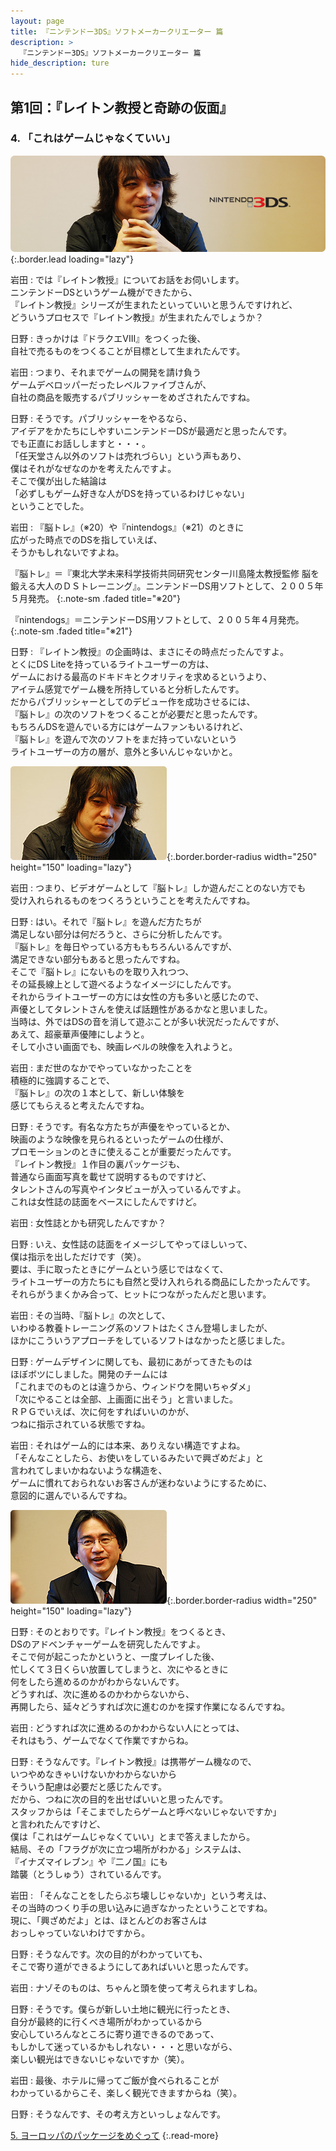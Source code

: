 ```yaml
---
layout: page
title: 『ニンテンドー3DS』ソフトメーカークリエーター 篇
description: >
  『ニンテンドー3DS』ソフトメーカークリエーター 篇
hide_description: ture
---
```


## 第1回：『レイトン教授と奇跡の仮面』

### 4. 「これはゲームじゃなくていい」

![](/interviews/jp/3ds/creators/vol1/img/mainvisual4.jpg){:.border.lead loading="lazy"}

岩田
: では『レイトン教授』についてお話をお伺いします。<br>ニンテンドーDSというゲーム機ができたから、<br>『レイトン教授』シリーズが生まれたといっていいと思うんですけれど、<br>どういうプロセスで『レイトン教授』が生まれたんでしょうか？

日野
: きっかけは『ドラクエVIII』をつくった後、<br>自社で売るものをつくることが目標として生まれたんです。

岩田
: つまり、それまでゲームの開発を請け負う<br>ゲームデベロッパーだったレベルファイブさんが、<br>自社の商品を販売するパブリッシャーをめざされたんですね。

日野
: そうです。パブリッシャーをやるなら、<br>アイデアをかたちにしやすいニンテンドーDSが最適だと思ったんです。<br>でも正直にお話ししますと・・・。<br>「任天堂さん以外のソフトは売れづらい」という声もあり、<br>僕はそれがなぜなのかを考えたんですよ。<br>そこで僕が出した結論は<br>「必ずしもゲーム好きな人がDSを持っているわけじゃない」<br>ということでした。

岩田
: 『脳トレ』（※20）や『nintendogs』（※21）のときに<br>広がった時点でのDSを指していえば、<br>そうかもしれないですよね。

『脳トレ』＝『東北大学未来科学技術共同研究センター川島隆太教授監修 脳を鍛える大人のＤＳトレーニング』。ニンテンドーDS用ソフトとして、２００５年５月発売。
{:.note-sm .faded title="※20"}

『nintendogs』＝ニンテンドーDS用ソフトとして、２００５年４月発売。              
{:.note-sm .faded title="※21"}

日野
: 『レイトン教授』の企画時は、まさにその時点だったんですよ。<br>とくにDS Liteを持っているライトユーザーの方は、<br>ゲームにおける最高のドキドキとクオリティを求めるというより、<br>アイテム感覚でゲーム機を所持していると分析したんです。<br>だからパブリッシャーとしてのデビュー作を成功させるには、<br>『脳トレ』の次のソフトをつくることが必要だと思ったんです。<br>もちろんDSを遊んでいる方にはゲームファンもいるけれど、<br>『脳トレ』を遊んで次のソフトをまだ持っていないという<br>ライトユーザーの方の層が、意外と多いんじゃないかと。

![](/interviews/jp/3ds/creators/vol1/img/photo10.jpg){:.border.border-radius width="250" height="150" loading="lazy"}

岩田
: つまり、ビデオゲームとして『脳トレ』しか遊んだことのない方でも<br>受け入れられるものをつくろうということを考えたんですね。

日野
: はい。それで『脳トレ』を遊んだ方たちが<br>満足しない部分は何だろうと、さらに分析したんです。<br>『脳トレ』を毎日やっている方ももちろんいるんですが、<br>満足できない部分もあると思ったんですね。<br>そこで『脳トレ』にないものを取り入れつつ、<br>その延長線上として遊べるようなイメージにしたんです。<br>それからライトユーザーの方には女性の方も多いと感じたので、<br>声優としてタレントさんを使えば話題性があるかなと思いました。<br>当時は、外ではDSの音を消して遊ぶことが多い状況だったんですが、<br>あえて、超豪華声優陣にしようと。<br>そして小さい画面でも、映画レベルの映像を入れようと。

岩田
: まだ世のなかでやっていなかったことを<br>積極的に強調することで、<br>『脳トレ』の次の１本として、新しい体験を<br>感じてもらえると考えたんですね。

日野
: そうです。有名な方たちが声優をやっているとか、<br>映画のような映像を見られるといったゲームの仕様が、<br>プロモーションのときに使えることが重要だったんです。<br>『レイトン教授』１作目の裏パッケージも、<br>普通なら画面写真を載せて説明するものですけど、<br>タレントさんの写真やインタビューが入っているんですよ。<br>これは女性誌の誌面をベースにしたんですけど。

岩田
: 女性誌とかも研究したんですか？

日野
: いえ、女性誌の誌面をイメージしてやってほしいって、<br>僕は指示を出しただけです（笑）。<br>要は、手に取ったときにゲームという感じではなくて、<br>ライトユーザーの方たちにも自然と受け入れられる商品にしたかったんです。<br>それらがうまくかみ合って、ヒットにつながったんだと思います。

岩田
: その当時、『脳トレ』の次として、<br>いわゆる教養トレーニング系のソフトはたくさん登場しましたが、<br>ほかにこういうアプローチをしているソフトはなかったと感じました。

日野
: ゲームデザインに関しても、最初にあがってきたものは<br>ほぼボツにしました。開発のチームには<br>「これまでのものとは違うから、ウィンドウを開いちゃダメ」<br>「次にやることは全部、上画面に出そう」と言いました。<br>ＲＰＧでいえば、次に何をすればいいのかが、<br>つねに指示されている状態ですね。

岩田
: それはゲーム的には本来、ありえない構造ですよね。<br>「そんなことしたら、お使いをしているみたいで興ざめだよ」と<br>言われてしまいかねないような構造を、<br>ゲームに慣れておられないお客さんが迷わないようにするために、<br>意図的に選んでいるんですね。

![](/interviews/jp/3ds/creators/vol1/img/photo11.jpg){:.border.border-radius width="250" height="150" loading="lazy"}

日野
: そのとおりです。『レイトン教授』をつくるとき、<br>DSのアドベンチャーゲームを研究したんですよ。<br>そこで何が起こったかというと、一度プレイした後、<br>忙しくて３日くらい放置してしまうと、次にやるときに<br>何をしたら進めるのかがわからないんです。<br>どうすれば、次に進めるのかわからないから、<br>再開したら、延々どうすれば次に進むのかを探す作業になるんですね。

岩田
: どうすれば次に進めるのかわからない人にとっては、<br>それはもう、ゲームでなくて作業ですからね。

日野
: そうなんです。『レイトン教授』は携帯ゲーム機なので、<br>いつやめなきゃいけないかわからないから<br>そういう配慮は必要だと感じたんです。<br>だから、つねに次の目的を出せばいいと思ったんです。<br>スタッフからは「そこまでしたらゲームと呼べないじゃないですか」<br>と言われたんですけど、<br>僕は「これはゲームじゃなくていい」とまで答えましたから。<br>結局、その「フラグが次に立つ場所がわかる」システムは、<br>『イナズマイレブン』や『二ノ国』にも<br>踏襲（とうしゅう）されているんです。

岩田
: 「そんなことをしたらぶち壊しじゃないか」という考えは、<br>その当時のつくり手の思い込みに過ぎなかったということですね。<br>現に、「興ざめだよ」とは、ほとんどのお客さんは<br>おっしゃっていないわけですから。

日野
: そうなんです。次の目的がわかっていても、<br>そこで寄り道ができるようにしてあればいいと思ったんです。

岩田
: ナゾそのものは、ちゃんと頭を使って考えられますしね。

日野
: そうです。僕らが新しい土地に観光に行ったとき、<br>自分が最終的に行くべき場所がわかっているから<br>安心していろんなところに寄り道できるのであって、<br>もしかして迷っているかもしれない・・・と思いながら、<br>楽しい観光はできないじゃないですか（笑）。

岩田
: 最後、ホテルに帰ってご飯が食べられることが<br>わかっているからこそ、楽しく観光できますからね（笑）。

日野
: そうなんです、その考え方といっしょなんです。

[5. ヨーロッパのパッケージをめぐって](5.md)
{:.read-more}

